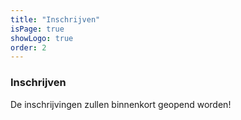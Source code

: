 ```yaml
---
title: "Inschrijven"
isPage: true
showLogo: true
order: 2
---
```


### Inschrijven
De inschrijvingen zullen binnenkort geopend worden!
